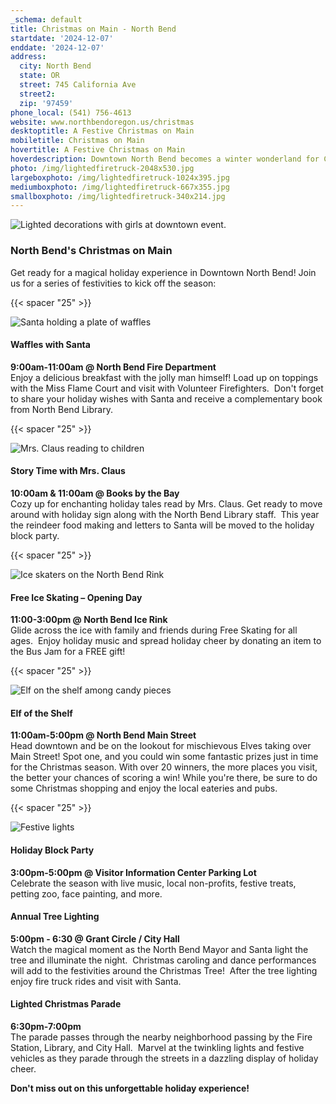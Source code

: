 ```yaml
---
_schema: default
title: Christmas on Main - North Bend
startdate: '2024-12-07'
enddate: '2024-12-07'
address:
  city: North Bend
  state: OR
  street: 745 California Ave
  street2:
  zip: '97459'
phone_local: (541) 756-4613
website: www.northbendoregon.us/christmas
desktoptitle: A Festive Christmas on Main
mobiletitle: Christmas on Main
hovertitle: A Festive Christmas on Main
hoverdescription: Downtown North Bend becomes a winter wonderland for Christmas on Main.
photo: /img/lightedfiretruck-2048x530.jpg
largeboxphoto: /img/lightedfiretruck-1024x395.jpg
mediumboxphoto: /img/lightedfiretruck-667x355.jpg
smallboxphoto: /img/lightedfiretruck-340x214.jpg
---
```

![Lighted decorations with girls at downtown event.](/img/christmas-3.jpg "Enjoy the Lights in Downtown North Bend")

### North Bend's Christmas on Main

Get ready for a magical holiday experience in Downtown North Bend! Join us for a series of festivities to kick off the season:

{{< spacer "25" >}}

![Santa holding a plate of waffles](/img/waffleswithsanta-667x417-1.jpg "Enjoy Waffles with Santa!")

#### Waffles with Santa

**9:00am-11:00am @ North Bend Fire Department** <br>Enjoy a delicious breakfast with the jolly man himself! Load up on toppings with the Miss Flame Court and visit with Volunteer Firefighters.&nbsp;&nbsp;Don't forget to share your holiday wishes with Santa and receive a complementary book from North Bend Library.&nbsp;&nbsp;

{{< spacer "25" >}}

![Mrs. Claus reading to children](/img/mrsclausstory-667x355.jpg "Don't Miss Storytime with Mrs. Claus!")

#### Story Time with Mrs. Claus

**10:00am & 11:00am @ Books by the Bay** <br>Cozy up for enchanting holiday tales read by Mrs. Claus. Get ready to move around with holiday sign along with the North Bend Library staff.&nbsp;&nbsp;This year the reindeer food making and letters to Santa will be moved to the holiday block party.

{{< spacer "25" >}}

![Ice skaters on the North Bend Rink](/img/holiday-happenings-ice-skating-medium.jpg "Take a spin around the Only Ice Skating Rink on the Oregon Coast!")

#### Free Ice Skating – Opening Day

**11:00-3:00pm @ North Bend Ice Rink** <br>Glide across the ice with family and friends during Free Skating for all ages.&nbsp;&nbsp;Enjoy holiday music and spread holiday cheer by donating an item to the Bus Jam for a FREE gift!

{{< spacer "25" >}}

![Elf on the shelf among candy pieces](/img/elfonshelfnb.jpg "The Elf on the Shelf Knows All!")

#### **Elf of the Shelf**

**11:00am-5:00pm @ North Bend Main Street** <br>Head downtown and be on the lookout for mischievous Elves taking over Main Street! Spot one, and you could win some fantastic prizes just in time for the Christmas season. With over 20 winners, the more places you visit, the better your chances of scoring a win! While you're there, be sure to do some Christmas shopping and enjoy the local eateries and pubs.

{{< spacer "25" >}}

![Festive lights](/img/north-bend-tree-lighting-event-sub-header.jpg "A Festive Block Party in North Bend!")

#### Holiday Block Party

**3:00pm-5:00pm @ Visitor Information Center Parking Lot** <br>Celebrate the season with live music, local non-profits, festive treats, petting zoo, face painting, and more.&nbsp;&nbsp;

#### Annual Tree Lighting

**5:00pm - 6:30 @ Grant Circle / City Hall** <br>Watch the magical moment as the North Bend Mayor and Santa light the tree and illuminate the night.&nbsp;&nbsp;Christmas caroling and dance performances will add to the festivities around the Christmas Tree!&nbsp;&nbsp;After the tree lighting enjoy fire truck rides and visit with Santa.

#### Lighted Christmas Parade

**6:30pm-7:00pm** <br>The parade passes through the nearby neighborhood passing by the Fire Station, Library, and City Hall.&nbsp; Marvel at the twinkling lights and festive vehicles as they parade through the streets in a dazzling display of holiday cheer.

**Don't miss out on this unforgettable holiday experience!**&nbsp;&nbsp;

&nbsp;